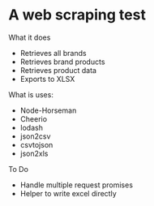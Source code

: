 # A web scraping test

What it does
- Retrieves all brands
- Retrieves brand products
- Retrieves product data
- Exports to XLSX

What is uses:
- Node-Horseman
- Cheerio
- lodash
- json2csv
- csvtojson
- json2xls

To Do
- Handle multiple request promises
- Helper to write excel directly
